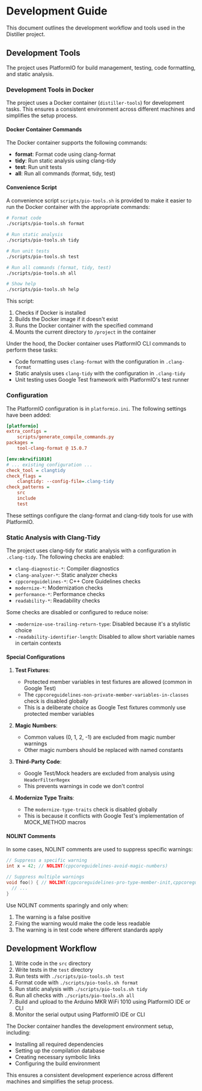 # Development Guide

This document outlines the development workflow and tools used in the Distiller project.

## Development Tools

The project uses PlatformIO for build management, testing, code formatting, and static analysis.

### Development Tools in Docker

The project uses a Docker container (`distiller-tools`) for development tasks. This ensures a consistent environment across different machines and simplifies the setup process.

#### Docker Container Commands

The Docker container supports the following commands:

- **format**: Format code using clang-format
- **tidy**: Run static analysis using clang-tidy
- **test**: Run unit tests
- **all**: Run all commands (format, tidy, test)

#### Convenience Script

A convenience script `scripts/pio-tools.sh` is provided to make it easier to run the Docker container with the appropriate commands:

```bash
# Format code
./scripts/pio-tools.sh format

# Run static analysis
./scripts/pio-tools.sh tidy

# Run unit tests
./scripts/pio-tools.sh test

# Run all commands (format, tidy, test)
./scripts/pio-tools.sh all

# Show help
./scripts/pio-tools.sh help
```

This script:
1. Checks if Docker is installed
2. Builds the Docker image if it doesn't exist
3. Runs the Docker container with the specified command
4. Mounts the current directory to `/project` in the container

Under the hood, the Docker container uses PlatformIO CLI commands to perform these tasks:
- Code formatting uses `clang-format` with the configuration in `.clang-format`
- Static analysis uses `clang-tidy` with the configuration in `.clang-tidy`
- Unit testing uses Google Test framework with PlatformIO's test runner

### Configuration

The PlatformIO configuration is in `platformio.ini`. The following settings have been added:

```ini
[platformio]
extra_configs = 
    scripts/generate_compile_commands.py
packages = 
    tool-clang-format @ 15.0.7

[env:mkrwifi1010]
# ... existing configuration ...
check_tool = clangtidy
check_flags = 
    clangtidy: --config-file=.clang-tidy
check_patterns = 
    src
    include
    test
```

These settings configure the clang-format and clang-tidy tools for use with PlatformIO.

### Static Analysis with Clang-Tidy

The project uses clang-tidy for static analysis with a configuration in `.clang-tidy`. The following checks are enabled:

- `clang-diagnostic-*`: Compiler diagnostics
- `clang-analyzer-*`: Static analyzer checks
- `cppcoreguidelines-*`: C++ Core Guidelines checks
- `modernize-*`: Modernization checks
- `performance-*`: Performance checks
- `readability-*`: Readability checks

Some checks are disabled or configured to reduce noise:
- `-modernize-use-trailing-return-type`: Disabled because it's a stylistic choice
- `-readability-identifier-length`: Disabled to allow short variable names in certain contexts

#### Special Configurations

1. **Test Fixtures**: 
   - Protected member variables in test fixtures are allowed (common in Google Test)
   - The `cppcoreguidelines-non-private-member-variables-in-classes` check is disabled globally
   - This is a deliberate choice as Google Test fixtures commonly use protected member variables

2. **Magic Numbers**:
   - Common values (0, 1, 2, -1) are excluded from magic number warnings
   - Other magic numbers should be replaced with named constants

3. **Third-Party Code**:
   - Google Test/Mock headers are excluded from analysis using `HeaderFilterRegex`
   - This prevents warnings in code we don't control

4. **Modernize Type Traits**:
   - The `modernize-type-traits` check is disabled globally
   - This is because it conflicts with Google Test's implementation of MOCK_METHOD macros

#### NOLINT Comments

In some cases, NOLINT comments are used to suppress specific warnings:

```cpp
// Suppress a specific warning
int x = 42; // NOLINT(cppcoreguidelines-avoid-magic-numbers)

// Suppress multiple warnings
void foo() { // NOLINT(cppcoreguidelines-pro-type-member-init,cppcoreguidelines-special-member-functions)
  // ...
}
```

Use NOLINT comments sparingly and only when:
1. The warning is a false positive
2. Fixing the warning would make the code less readable
3. The warning is in test code where different standards apply

## Development Workflow

1. Write code in the `src` directory
2. Write tests in the `test` directory
3. Run tests with `./scripts/pio-tools.sh test`
4. Format code with `./scripts/pio-tools.sh format`
5. Run static analysis with `./scripts/pio-tools.sh tidy`
6. Run all checks with `./scripts/pio-tools.sh all`
7. Build and upload to the Arduino MKR WiFi 1010 using PlatformIO IDE or CLI
8. Monitor the serial output using PlatformIO IDE or CLI

The Docker container handles the development environment setup, including:
- Installing all required dependencies
- Setting up the compilation database
- Creating necessary symbolic links
- Configuring the build environment

This ensures a consistent development experience across different machines and simplifies the setup process.
